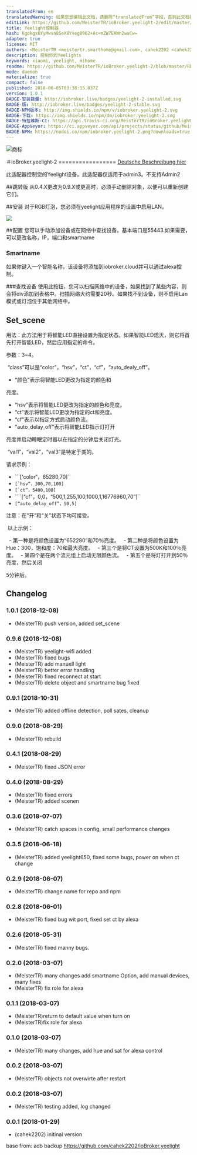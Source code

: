 ```yaml
---
translatedFrom: en
translatedWarning: 如果您想编辑此文档，请删除“translatedFrom”字段，否则此文档将再次自动翻译
editLink: https://github.com/MeisterTR/ioBroker.yeelight-2/edit/master//README.md
title: Yeelight控制器
hash: Kgokgx6YyMwsn8SeX8Yveg0962+Ac+mZW7EAWn2waCw=
adapter: true
license: MIT
authors: <MeisterTR <meistertr.smarthome@gmail.com>, cahek2202 <cahek2202@mail.ru>
description: 控制你的Yeelights
keywords: xiaomi, yeelight, mihome
readme: https://github.com/MeisterTR/ioBroker.yeelight-2/blob/master/README.md
mode: daemon
materialize: true
compact: false
published: 2018-06-05T03:38:15.837Z
version: 1.0.1
BADGE-安装数量: http://iobroker.live/badges/yeelight-2-installed.svg
BADGE-版: http://iobroker.live/badges/yeelight-2-stable.svg
BADGE-NPM版本: http://img.shields.io/npm/v/iobroker.yeelight-2.svg
BADGE-下载: https://img.shields.io/npm/dm/iobroker.yeelight-2.svg
BADGE-特拉维斯-CI: https://api.travis-ci.org/MeisterTR/ioBroker.yeelight-2.svg?branch=master
BADGE-AppVeyor: https://ci.appveyor.com/api/projects/status/github/MeisterTR/ioBroker.yeelight-2?branch=master&svg=true
BADGE-NPM: https://nodei.co/npm/iobroker.yeelight-2.png?downloads=true
---
```

<!-- -->

![商标](zh-cn/adapterref/iobroker.yeelight-2/../../../en/adapterref/iobroker.yeelight-2/admin/yeelight.png)

＃ioBroker.yeelight-2 =================
[Deutsche Beschreibung hier](README_de.md)

此适配器控制您的Yeelight设备。此适配器仅适用于admin3。不支持Admin2

##跳转版
从0.4.X更改为0.9.X或更高时，必须手动删除对象，以便可以重新创建它们。

##安装
对于RGB灯泡，您必须在yeelight应用程序的设置中启用LAN。

![](zh-cn/adapterref/iobroker.yeelight-2/../../../en/adapterref/iobroker.yeelight-2/admin/lan.jpg)

##配置
您可以手动添加设备或在网络中查找设备。基本端口是55443.如果需要，可以更改名称，IP，端口和smartname

### Smartname
如果你键入一个智能名称，该设备将添加到iobroker.cloud并可以通过alexa控制。

###查找设备
使用此按钮，您可以扫描网络中的设备，如果找到了某些内容，则会将div添加到表格中。扫描网络大约需要20秒。如果找不到设备，则不启用Lan模式或灯泡位于其他网络中。

## Set_scene
用法：此方法用于将智能LED直接设置为指定状态。如果智能LED熄灭，则它将首先打开智能LED，然后应用指定的命令。

参数：3~4。

 “class”可以是“color”，“hsv”，“ct”，“cf”，“auto_dealy_off”。

 - “颜色”表示将智能LED更改为指定的颜色和

亮度。

 - “hsv”表示将智能LED更改为指定的颜色和亮度。
 - “ct”表示将智能LED更改为指定的ct和亮度。
 - “cf”表示以指定方式启动颜色流。
 - “auto_delay_off”表示将智能LED指示灯打开

亮度并启动睡眠定时器以在指定的分钟后关闭灯光。

 “val1”，“val2”，“val3”是特定于类的。

请求示例：

 - ```['color“，65280,70]``
 - ``[`hsv“，300,70,100]``
 - ``[`ct“，5400,100]``
 - ````[“cf”，0,0，“500,1,255,100,1000,1,16776960,70”]``
 - ``[“auto_delay_off”，50,5]``

注意：在“开”和“关”状态下均可接受。

 以上示例：

  - 第一种是将颜色设置为“652280”和70％亮度。
  - 第二种是将颜色设置为Hue：300，饱和度：70和最大亮度。
  - 第三个是将CT设置为500K和100％亮度。
  - 第四个是在两个流元组上启动无限颜色流。
  - 第五个是将灯打开到50％亮度，然后关闭

5分钟后。

## Changelog
### 1.0.1 (2018-12-08)
* (MeisterTR) push version, added set_scene
### 0.9.6 (2018-12-08)
* (MeisterTR) yeelight-wifi added
* (MeisterTR) fixed  bugs
* (MeisterTR) add manuell light
* (MeisterTR) better error handling
* (MeisterTR) fixed reconnect at start
* (MeisterTR) delete object and smartname bug fixed
### 0.9.1 (2018-10-31)
* (MeisterTR) added offline detection, poll sates, cleanup
### 0.9.0 (2018-08-29)
* (MeisterTR) rebuild
### 0.4.1 (2018-08-29)
* (MeisterTR) fixed JSON error
### 0.4.0 (2018-08-29)
* (MeisterTR) fixed errors
* (MeisterTR) added scenen
### 0.3.6 (2018-07-07)
* (MeisterTR) catch spaces in config, small performance changes
### 0.3.5 (2018-06-18)
* (MeisterTR) added yeelight650, fixed some bugs, power on when ct change
### 0.2.9 (2018-06-07)
* (MeisterTR) change name for repo and npm
### 0.2.8 (2018-06-01)
* (MeisterTR) fixed bug wit port, fixed set ct by alexa
### 0.2.6 (2018-05-31)
* (MeisterTR) fixed manny bugs.
### 0.2.0 (2018-03-07)
* (MeisterTR) many changes add smartname Option, add manual devices, many fixes
* (MeisterTR) fix role for alexa
### 0.1.1 (2018-03-07)
* (MeisterTR)return to default value when turn on
* (MeisterTR)fix role for alexa
### 0.1.0 (2018-03-07)
* (MeisterTR) many changes, add hue and sat for alexa control
### 0.0.2 (2018-03-07)
* (MeisterTR) objects not overwirte after restart
### 0.0.2 (2018-03-07)
* (MeisterTR) testing added, log changed
### 0.0.1 (2018-01-29)
* (cahek2202) initinal version



base from: adb backup https://github.com/cahek2202/ioBroker.yeelight